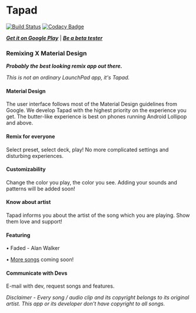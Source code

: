 # Tapad

[![Build Status](https://travis-ci.org/berict/Tapad.svg?branch=master)](https://travis-ci.org/berict/Tapad)
[![Codacy Badge](https://api.codacy.com/project/badge/Grade/fbf48cff762f476293f755d05c439946)](https://www.codacy.com/app/BedrockDev/Tapad?)

[***Get it on Google Play***](https://goo.gl/pmws51)
 | 
[***Be a beta tester***](https://goo.gl/a5V8kc)

### Remixing X Material Design

***Probably the best looking remix app out there.***

*This is not an ordinary LaunchPad app, it's Tapad.*

#### Material Design

The user interface follows most of the Material Design guidelines from Google. We develop Tapad with the highest priority on the experience you get. The butter-like experience is best on phones running Android Lollipop and above.

#### Remix for everyone

Select preset, select deck, play! No more complicated settings and disturbing experiences.

#### Customizability

Change the color you play, the color you see. Adding your sounds and patterns will be added soon!

#### Know about artist

Tapad informs you about the artist of the song which you are playing. Show them love and support!

#### Featuring

• Faded - Alan Walker

• [More songs](https://github.com/berict/Tapad/projects/3) coming soon!

#### Communicate with Devs

E-mail with dev, request songs and features.

*Disclaimer - Every song / audio clip and its copyright belongs to its original artist. This app or its developer don't have copyright to all songs.*
